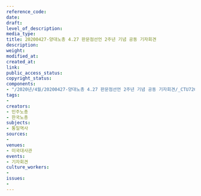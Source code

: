 ```yaml
---
reference_code: 
date: 
draft: 
level_of_description: 
media_type: 
title: 20200427-양대노총 4.27 판문점선언 2주년 기념 공동 기자회견
description: 
weight: 
modified_at: 
created_at: 
link: 
public_access_status: 
copyright_status: 
components:
- "/2020년/4월/20200427-양대노총 4.27 판문점선언 2주년 기념 공동 기자회견/_CTU7208.jpg"
tags:
- 
creators:
- 민주노총
- 한국노총
subjects:
- 통일역사
sources:
- 
venues:
- 미국대사관
events:
- 기자회견
culture_workers:
- 
issues:
- 
---
```

